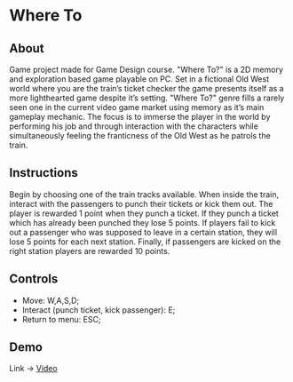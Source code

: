# Where To

## About
Game project made for Game Design course. "Where To?" is a 2D memory and exploration based game playable on PC. Set in a fictional Old West world where you are the train’s ticket checker the game presents itself as a more lighthearted game despite it’s setting. "Where To?" genre fills a rarely seen one in the current video game market using memory as it’s main gameplay mechanic. The focus is to immerse the player in the world by performing his job and through interaction with the characters while simultaneously feeling the franticness of the Old West as he patrols the train.

## Instructions
Begin by choosing one of the train tracks available. When inside the train, interact with the passengers to punch their tickets or kick them out. The player is rewarded 1 point when they punch a ticket. If they punch a ticket which has already been punched they lose 5 points. If players fail to kick out a passenger who was supposed to leave in a certain station, they will lose 5 points for each next station. Finally, if passengers are kicked on the right station players are rewarded 10 points.

## Controls

- Move: W,A,S,D;
- Interact (punch ticket, kick passenger): E;
- Return to menu: ESC;

## Demo
Link -> [Video](https://drive.google.com/file/d/1P0iwjv_ssF1QaQ1y9YxCM0TiRy0uqq80/view?usp=sharing)

